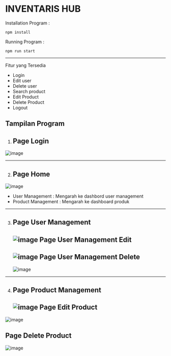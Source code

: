 # INVENTARIS HUB

Installation Program :
```
npm install
```
Running Program :
```
npm run start
```
--------------
Fitur yang Tersedia
- Login
- Edit user
- Delete user
- Search product
- Edit Product
- Delete Product
- Logout

Tampilan Program
---
1. Page Login
   -
![image](https://github.com/user-attachments/assets/9fb6b166-3426-406e-8d42-9a6ddcd1e8ba)


---
2. Page Home
   -
![image](https://github.com/user-attachments/assets/90cd73de-cc12-46c6-a851-a35b432ec06d)


   - User Management : Mengarah ke dashbord user management
   - Product Management : Mengarah ke dashboard produk
---
3. Page User Management
   -
   ![image](https://github.com/user-attachments/assets/23c7861d-8e05-42ee-bbd4-9f63c68f8fb1)
   Page User Management Edit
   -
   ![image](https://github.com/user-attachments/assets/a80ed5e2-0c13-4587-9dba-aebc7a077492)
   Page User Management Delete
   -
   ![image](https://github.com/user-attachments/assets/9f16c8ad-4233-4ddc-ab91-295a32edab1f)


---
4. Page Product Management
   -
   ![image](https://github.com/user-attachments/assets/616b4713-02c5-48b7-92ab-7a47f802b1bb)
   Page Edit Product
   -
  ![image](https://github.com/user-attachments/assets/86199700-8526-49e8-9a74-4989f54d77cb)

   Page Delete Product
   -
   ![image](https://github.com/user-attachments/assets/306d57b5-2158-440f-b659-ae89524f3b08)

   



